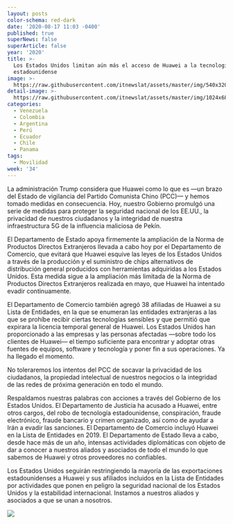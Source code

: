 ```yaml
---
layout: posts
color-schema: red-dark
date: '2020-08-17 11:03 -0400'
published: true
superNews: false
superArticle: false
year: '2020'
title: >-
  Los Estados Unidos limitan aún más el acceso de Huawei a la tecnología
  estadounidense
image: >-
  https://raw.githubusercontent.com/itnewslat/assets/master/img/540x320/Departamento-de-estado-p.jpg
detail-image: >-
  https://raw.githubusercontent.com/itnewslat/assets/master/img/1024x680/Departamento-de-estado-g.jpg
categories:
  - Venezuela
  - Colombia
  - Argentina
  - Perú
  - Ecuador
  - Chile
  - Panama
tags:
  - Movilidad
week: '34'
---
```

La administración Trump considera que Huawei como lo que es —un brazo del Estado de vigilancia del Partido Comunista Chino (PCC)— y hemos tomado medidas en consecuencia. Hoy, nuestro Gobierno promulgó una serie de medidas para proteger la seguridad nacional de los EE.UU., la privacidad de nuestros ciudadanos y la integridad de nuestra infraestructura 5G de la influencia maliciosa de Pekín.

El Departamento de Estado apoya firmemente la ampliación de la Norma de Productos Directos Extranjeros llevada a cabo hoy por el Departamento de Comercio, que evitará que Huawei esquive las leyes de los Estados Unidos a través de la producción y el suministro de chips alternativos de distribución general producidos con herramientas adquiridas a los Estados Unidos. Esta medida sigue a la ampliación más limitada de la Norma de Productos Directos Extranjeros realizada en mayo, que Huawei ha intentado evadir continuamente.

El Departamento de Comercio también agregó 38 afiliadas de Huawei a su Lista de Entidades, en la que se enumeran las entidades extranjeras a las que se prohíbe recibir ciertas tecnologías sensibles y que permitió que expirara la licencia temporal general de Huawei. Los Estados Unidos han proporcionado a las empresas y las personas afectadas —sobre todo los clientes de Huawei— el tiempo suficiente para encontrar y adoptar otras fuentes de equipos, software y tecnología y poner fin a sus operaciones. Ya ha llegado el momento.

No toleraremos los intentos del PCC de socavar la privacidad de los ciudadanos, la propiedad intelectual de nuestros negocios o la integridad de las redes de próxima generación en todo el mundo.

Respaldamos nuestras palabras con acciones a través del Gobierno de los Estados Unidos. El Departamento de Justicia ha acusado a Huawei, entre otros cargos, del robo de tecnología estadounidense, conspiración, fraude electrónico, fraude bancario y crimen organizado, así como de ayudar a Irán a evadir las sanciones. El Departamento de Comercio incluyó Huawei en la Lista de Entidades en 2019. El Departamento de Estado lleva a cabo, desde hace más de un año, intensas actividades diplomáticas con objeto de dar a conocer a nuestros aliados y asociados de todo el mundo lo que sabemos de Huawei y otros proveedores no confiables.

Los Estados Unidos seguirán restringiendo la mayoría de las exportaciones estadounidenses a Huawei y sus afiliados incluidos en la Lista de Entidades por actividades que ponen en peligro la seguridad nacional de los Estados Unidos y la estabilidad internacional. Instamos a nuestros aliados y asociados a que se unan a nosotros.


<img src="https://tracker.metricool.com/c3po.jpg?hash=56f88a41e39ab42c063cc51676587a04"/>